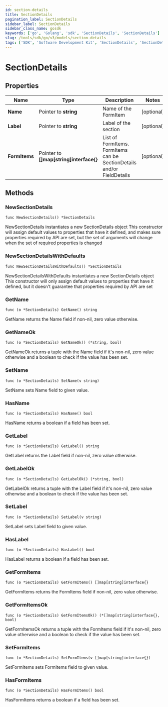 ```yaml
---
id: section-details
title: SectionDetails
pagination_label: SectionDetails
sidebar_label: SectionDetails
sidebar_class_name: gosdk
keywords: ['go', 'Golang', 'sdk', 'SectionDetails', 'SectionDetails']
slug: /tools/sdk/go/v3/models/section-details
tags: ['SDK', 'Software Development Kit', 'SectionDetails', 'SectionDetails']
---
```


# SectionDetails

## Properties

| Name | Type | Description | Notes |
| --- | --- | --- | --- |
| **Name** | Pointer to **string** | Name of the FormItem | [optional] |
| **Label** | Pointer to **string** | Label of the section | [optional] |
| **FormItems** | Pointer to **[]map[string]interface{}** | List of FormItems. FormItems can be SectionDetails and/or FieldDetails | [optional] |

## Methods

### NewSectionDetails

`func NewSectionDetails() *SectionDetails`

NewSectionDetails instantiates a new SectionDetails object This constructor will assign default values to properties that have it defined, and makes sure properties required by API are set, but the set of arguments will change when the set of required properties is changed

### NewSectionDetailsWithDefaults

`func NewSectionDetailsWithDefaults() *SectionDetails`

NewSectionDetailsWithDefaults instantiates a new SectionDetails object This constructor will only assign default values to properties that have it defined, but it doesn't guarantee that properties required by API are set

### GetName

`func (o *SectionDetails) GetName() string`

GetName returns the Name field if non-nil, zero value otherwise.

### GetNameOk

`func (o *SectionDetails) GetNameOk() (*string, bool)`

GetNameOk returns a tuple with the Name field if it's non-nil, zero value otherwise and a boolean to check if the value has been set.

### SetName

`func (o *SectionDetails) SetName(v string)`

SetName sets Name field to given value.

### HasName

`func (o *SectionDetails) HasName() bool`

HasName returns a boolean if a field has been set.

### GetLabel

`func (o *SectionDetails) GetLabel() string`

GetLabel returns the Label field if non-nil, zero value otherwise.

### GetLabelOk

`func (o *SectionDetails) GetLabelOk() (*string, bool)`

GetLabelOk returns a tuple with the Label field if it's non-nil, zero value otherwise and a boolean to check if the value has been set.

### SetLabel

`func (o *SectionDetails) SetLabel(v string)`

SetLabel sets Label field to given value.

### HasLabel

`func (o *SectionDetails) HasLabel() bool`

HasLabel returns a boolean if a field has been set.

### GetFormItems

`func (o *SectionDetails) GetFormItems() []map[string]interface{}`

GetFormItems returns the FormItems field if non-nil, zero value otherwise.

### GetFormItemsOk

`func (o *SectionDetails) GetFormItemsOk() (*[]map[string]interface{}, bool)`

GetFormItemsOk returns a tuple with the FormItems field if it's non-nil, zero value otherwise and a boolean to check if the value has been set.

### SetFormItems

`func (o *SectionDetails) SetFormItems(v []map[string]interface{})`

SetFormItems sets FormItems field to given value.

### HasFormItems

`func (o *SectionDetails) HasFormItems() bool`

HasFormItems returns a boolean if a field has been set.
